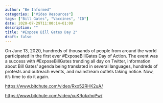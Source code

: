 ```yaml
---
author: "Be Informed"
categories: ["Video Resources"]
tags: ["Bill Gates", "Vaccines", "ID"]
date: 2020-07-29T11:00:14+01:00
description: ""
title: "#Expose Bill Gates Day 2"
draft: false
---
```


On June 13, 2020, hundreds of thousands of people from around the world  participated in the first ever #ExposeBillGates Day of Action. The event was a success with #ExposeBillGates trending all day on Twitter,  information about Bill Gates’ agenda being translated in several  languages, hundreds of protests and outreach events, and mainstream  outlets taking notice. Now, it’s time to do it again.

https://www.bitchute.com/video/Rxo52RHK2uA/

https://www.bitchute.com/video/xuKRokxhqPw/